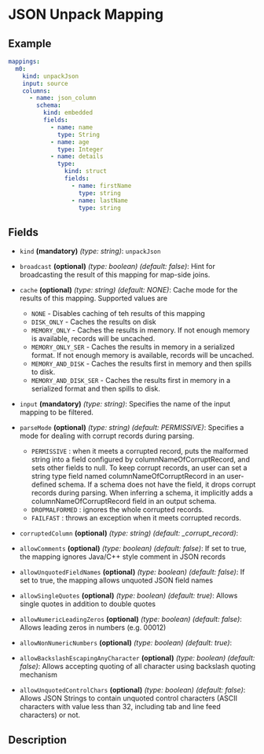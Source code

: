 # JSON Unpack Mapping

## Example
```yaml
mappings:
  m0:
    kind: unpackJson
    input: source
    columns:
      - name: json_column
        schema:
          kind: embedded
          fields:
            - name: name
              type: String
            - name: age
              type: Integer
            - name: details
              type:
                kind: struct
                fields:
                  - name: firstName
                    type: string
                  - name: lastName
                    type: string
```

## Fields
* `kind` **(mandatory)** *(type: string)*: `unpackJson`

* `broadcast` **(optional)** *(type: boolean)* *(default: false)*: 
Hint for broadcasting the result of this mapping for map-side joins.

* `cache` **(optional)** *(type: string)* *(default: NONE)*:
Cache mode for the results of this mapping. Supported values are
  * `NONE` - Disables caching of teh results of this mapping
  * `DISK_ONLY` - Caches the results on disk
  * `MEMORY_ONLY` - Caches the results in memory. If not enough memory is available, records will be uncached.
  * `MEMORY_ONLY_SER` - Caches the results in memory in a serialized format. If not enough memory is available, records will be uncached.
  * `MEMORY_AND_DISK` - Caches the results first in memory and then spills to disk.
  * `MEMORY_AND_DISK_SER` - Caches the results first in memory in a serialized format and then spills to disk.

* `input` **(mandatory)** *(type: string)*:
Specifies the name of the input mapping to be filtered.

* `parseMode` **(optional)** *(type: string)* *(default: PERMISSIVE)*:
Specifies a mode for dealing with corrupt records during parsing.
   * `PERMISSIVE` : when it meets a corrupted record, puts the malformed string into a field configured by columnNameOfCorruptRecord, and sets other fields to null. To keep corrupt records, an user can set a string type field named columnNameOfCorruptRecord in an user-defined schema. If a schema does not have the field, it drops corrupt records during parsing. When inferring a schema, it implicitly adds a columnNameOfCorruptRecord field in an output schema.
   * `DROPMALFORMED` : ignores the whole corrupted records.
   * `FAILFAST` : throws an exception when it meets corrupted records.

* `corruptedColumn` **(optional)** *(type: string)* *(default: _corrupt_record)*:
* `allowComments` **(optional)** *(type: boolean)* *(default: false)*:
If set to true, the mapping ignores Java/C++ style comment in JSON records

* `allowUnquotedFieldNames` **(optional)** *(type: boolean)* *(default: false)*:
If set to true, the mapping allows unquoted JSON field names

* `allowSingleQuotes` **(optional)** *(type: boolean)* *(default: true)*:
Allows single quotes in addition to double quotes

* `allowNumericLeadingZeros` **(optional)** *(type: boolean)* *(default: false)*:
Allows leading zeros in numbers (e.g. 00012)

* `allowNonNumericNumbers` **(optional)** *(type: boolean)* *(default: true)*:

* `allowBackslashEscapingAnyCharacter` **(optional)** *(type: boolean)* *(default: false)*:
Allows accepting quoting of all character using backslash quoting mechanism
 
* `allowUnquotedControlChars` **(optional)** *(type: boolean)* *(default: false)*:
Allows JSON Strings to contain unquoted control characters (ASCII characters with value less
than 32, including tab and line feed characters) or not.


## Description
